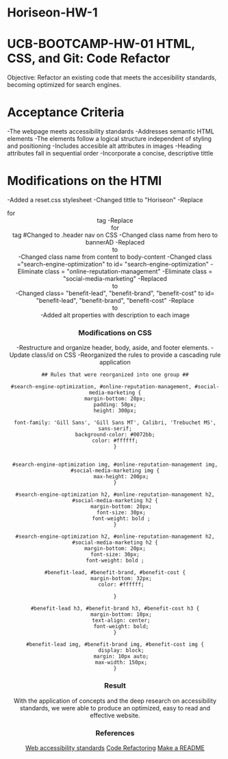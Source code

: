# Horiseon-HW-1
# UCB-BOOTCAMP-HW-01 HTML, CSS, and Git: Code Refactor 

Objective: Refactor an existing code that meets the accesibility standards, becoming optimized for search engines.

# Acceptance Criteria

-The webpage meets accessibility standards
-Addresses semantic HTML elements
-The elements follow a logical structure independent of styling and positioning
-Includes accesible alt attributes in images
-Heading attributes fall in sequential order
-Incorporate a concise, descriptive tittle

# Modifications on the HTMl 

-Added a reset.css stylesheet
-Changed tittle to "Horiseon" 
-Replace <div> for <header> tag
-Replace <div> for <nav> tag
    #Changed to .header nav on CSS
-Changed class name from hero to bannerAD
-Replaced <div> to <main>
-Changed class name from content to body-content
-Changed class ="search-engine-optimization" to id= "search-engine-optimization"
-Eliminate class = "online-reputation-management"
-Eliminate class = "social-media-marketing"
-Replaced <div> to <aside>
-Changed class= "benefit-lead", "benefit-brand", "benefit-cost" to id= "benefit-lead", "benefit-brand", "benefit-cost"
-Replace <div> to <footer>
-Added alt properties with description to each image

# Modifications on CSS
-Restructure and organize header, body, aside, and footer elements.
-Update class/id on CSS
-Reorganized the rules to provide a cascading rule application 

    ## Rules that were reorganized into one group ##
    
    #search-engine-optimization, #online-reputation-management, #social-media-marketing {
    margin-bottom: 20px;
    padding: 50px;
    height: 300px;
   
    font-family: 'Gill Sans', 'Gill Sans MT', Calibri, 'Trebuchet MS', sans-serif;
    background-color: #0072bb;
    color: #ffffff;
    }


    #search-engine-optimization img, #online-reputation-management img, #social-media-marketing img {
        max-height: 200px;
    }

    #search-engine-optimization h2, #online-reputation-management h2, #social-media-marketing h2 {
        margin-bottom: 20px;
        font-size: 30px;
        font-weight: bold ;
    }
    
    #search-engine-optimization h2, #online-reputation-management h2, #social-media-marketing h2 {
    margin-bottom: 20px;
    font-size: 30px;
    font-weight: bold ;

    #benefit-lead, #benefit-brand, #benefit-cost {
        margin-bottom: 32px;
        color: #ffffff;
         
    }

    #benefit-lead h3, #benefit-brand h3, #benefit-cost h3 {
        margin-bottom: 10px;
        text-align: center;
        font-weight: bold;
    }

    #benefit-lead img, #benefit-brand img, #benefit-cost img {
        display: block;
        margin: 10px auto;
        max-width: 150px;
    }

# Result 
With the application of concepts and the deep research on accessibility standards, we were able to produce an optimized, easy to read and effective website.


# References 
[Web accessibility standards](https://www.w3.org/standards/webdesign/accessibility)
[Code Refactoring](https://www.altexsoft.com/blog/engineering/code-refactoring-best-practices-when-and-when-not-to-do-it/)
[Make a README](https://www.makeareadme.com/#template)